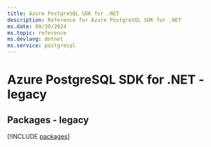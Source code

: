 ```yaml
---
title: Azure PostgreSQL SDK for .NET
description: Reference for Azure PostgreSQL SDK for .NET
ms.date: 09/30/2024
ms.topic: reference
ms.devlang: dotnet
ms.service: postgresql
---
```

# Azure PostgreSQL SDK for .NET - legacy
## Packages - legacy
[!INCLUDE [packages](postgresql-index.md)]